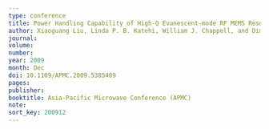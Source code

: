 ```yaml
---
type: conference
title: Power Handling Capability of High-Q Evanescent-mode RF MEMS Resonators with Flexible Diaphragm
author: Xiaoguang Liu, Linda P. B. Katehi, William J. Chappell, and Dimitrios Peroulis
journal:
volume:
number:
year: 2009
month: Dec
doi: 10.1109/APMC.2009.5385409
pages:
publisher:
booktitle: Asia-Pacific Microwave Conference (APMC)
note:
sort_key: 200912
---
```

